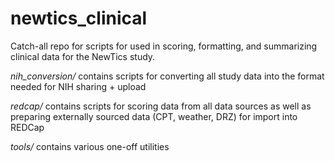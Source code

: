 # newtics_clinical

Catch-all repo for scripts for used in scoring, formatting, and summarizing clinical data for the NewTics study.

*nih_conversion/* contains scripts for converting all study data into the format needed for NIH sharing + upload

*redcap/* contains scripts for scoring data from all data sources as well as preparing externally sourced data (CPT, weather, DRZ) for import into REDCap
  
*tools/* contains various one-off utilities
